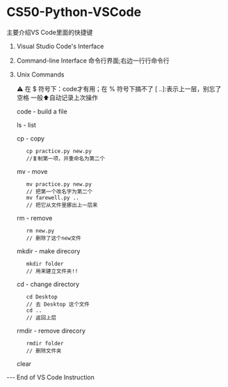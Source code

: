 # CS50-Python-VSCode

主要介绍VS Code里面的快捷键

1. Visual Studio Code's Interface

2. Command-line Interface 命令行界面;右边一行行命令行

3. Unix Commands

    ⚠️ 在 $ 符号下：code才有用；在 % 符号下搞不了 
    [ ..]:表示上一层，别忘了空格
    一般⬆️自动记录上次操作
  
    code - build a file
    
    ls - list
    
    cp - copy
    
          cp practice.py new.py
          //复制第一项，并重命名为第二个
      
    mv - move
    
          mv practice.py new.py
          // 把第一个改名字为第二个
          mv farewell.py ..
          // 把它从文件里挪出上一层来
    
    rm - remove
    
          rm new.py
          // 删除了这个new文件
    
    mkdir - make direcory
    
          mkdir folder
          // 用来建立文件夹!!
    
    cd - change directory
    
          cd Desktop
          // 去 Desktop 这个文件
          cd ..
          // 返回上层
    
    rmdir - remove direcory
    
          rmdir folder
          // 删除文件夹
    
    clear 
  
  
  
  --- End of VS Code Instruction


